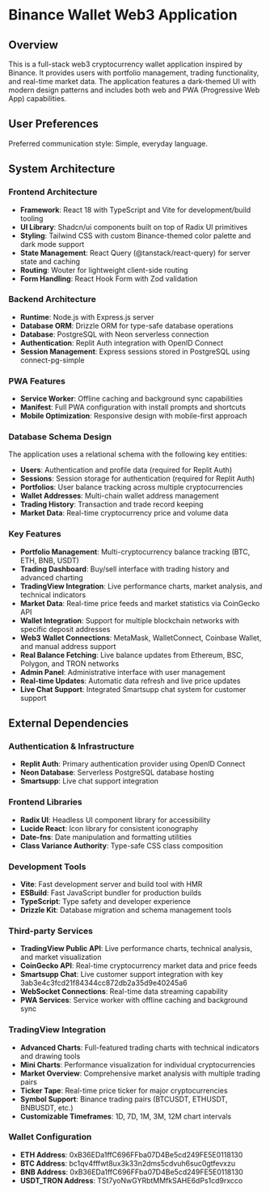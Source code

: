 # Binance Wallet Web3 Application

## Overview

This is a full-stack web3 cryptocurrency wallet application inspired by Binance. It provides users with portfolio management, trading functionality, and real-time market data. The application features a dark-themed UI with modern design patterns and includes both web and PWA (Progressive Web App) capabilities.

## User Preferences

Preferred communication style: Simple, everyday language.

## System Architecture

### Frontend Architecture
- **Framework**: React 18 with TypeScript and Vite for development/build tooling
- **UI Library**: Shadcn/ui components built on top of Radix UI primitives
- **Styling**: Tailwind CSS with custom Binance-themed color palette and dark mode support
- **State Management**: React Query (@tanstack/react-query) for server state and caching
- **Routing**: Wouter for lightweight client-side routing
- **Form Handling**: React Hook Form with Zod validation

### Backend Architecture  
- **Runtime**: Node.js with Express.js server
- **Database ORM**: Drizzle ORM for type-safe database operations
- **Database**: PostgreSQL with Neon serverless connection
- **Authentication**: Replit Auth integration with OpenID Connect
- **Session Management**: Express sessions stored in PostgreSQL using connect-pg-simple

### PWA Features
- **Service Worker**: Offline caching and background sync capabilities
- **Manifest**: Full PWA configuration with install prompts and shortcuts
- **Mobile Optimization**: Responsive design with mobile-first approach

### Database Schema Design
The application uses a relational schema with the following key entities:
- **Users**: Authentication and profile data (required for Replit Auth)
- **Sessions**: Session storage for authentication (required for Replit Auth)  
- **Portfolios**: User balance tracking across multiple cryptocurrencies
- **Wallet Addresses**: Multi-chain wallet address management
- **Trading History**: Transaction and trade record keeping
- **Market Data**: Real-time cryptocurrency price and volume data

### Key Features
- **Portfolio Management**: Multi-cryptocurrency balance tracking (BTC, ETH, BNB, USDT)
- **Trading Dashboard**: Buy/sell interface with trading history and advanced charting
- **TradingView Integration**: Live performance charts, market analysis, and technical indicators
- **Market Data**: Real-time price feeds and market statistics via CoinGecko API
- **Wallet Integration**: Support for multiple blockchain networks with specific deposit addresses
- **Web3 Wallet Connections**: MetaMask, WalletConnect, Coinbase Wallet, and manual address support
- **Real Balance Fetching**: Live balance updates from Ethereum, BSC, Polygon, and TRON networks
- **Admin Panel**: Administrative interface with user management
- **Real-time Updates**: Automatic data refresh and live price updates
- **Live Chat Support**: Integrated Smartsupp chat system for customer support

## External Dependencies

### Authentication & Infrastructure
- **Replit Auth**: Primary authentication provider using OpenID Connect
- **Neon Database**: Serverless PostgreSQL database hosting
- **Smartsupp**: Live chat support integration

### Frontend Libraries
- **Radix UI**: Headless UI component library for accessibility
- **Lucide React**: Icon library for consistent iconography
- **Date-fns**: Date manipulation and formatting utilities
- **Class Variance Authority**: Type-safe CSS class composition

### Development Tools
- **Vite**: Fast development server and build tool with HMR
- **ESBuild**: Fast JavaScript bundler for production builds
- **TypeScript**: Type safety and developer experience
- **Drizzle Kit**: Database migration and schema management tools

### Third-party Services
- **TradingView Public API**: Live performance charts, technical analysis, and market visualization
- **CoinGecko API**: Real-time cryptocurrency market data and price feeds
- **Smartsupp Chat**: Live customer support integration with key 3ab3e4c3fcd21f84344cc872db2a35d9e40245a6
- **WebSocket Connections**: Real-time data streaming capability
- **PWA Services**: Service worker with offline caching and background sync

### TradingView Integration
- **Advanced Charts**: Full-featured trading charts with technical indicators and drawing tools
- **Mini Charts**: Performance visualization for individual cryptocurrencies
- **Market Overview**: Comprehensive market analysis with multiple trading pairs
- **Ticker Tape**: Real-time price ticker for major cryptocurrencies
- **Symbol Support**: Binance trading pairs (BTCUSDT, ETHUSDT, BNBUSDT, etc.)
- **Customizable Timeframes**: 1D, 7D, 1M, 3M, 12M chart intervals

### Wallet Configuration
- **ETH Address**: 0xB36EDa1ffC696FFba07D4Be5cd249FE5E0118130
- **BTC Address**: bc1qv4fffwt8ux3k33n2dms5cdvuh6suc0gtfevxzu
- **BNB Address**: 0xB36EDa1ffC696FFba07D4Be5cd249FE5E0118130
- **USDT_TRON Address**: TSt7yoNwGYRbtMMfkSAHE6dPs1cd9rxcco